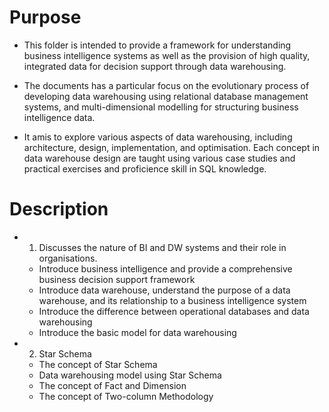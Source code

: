 # Purpose

* This folder is intended to provide a framework for understanding business intelligence systems as well as the provision of high quality, integrated data for decision support through data warehousing. 
* The documents has a particular focus on the evolutionary process of developing data warehousing using relational database management systems, and multi-dimensional modelling for structuring business intelligence data.

* It amis to explore various aspects of data warehousing, including architecture, design, implementation, and optimisation. Each concept in data warehouse design are taught using various case studies and practical exercises
and proficience skill in SQL knowledge.

# Description

* 1. Discusses the nature of BI and DW systems and their role in organisations. 
    * Introduce business intelligence and provide a comprehensive business decision support framework
    * Introduce data warehouse, understand the purpose of a data warehouse, and its relationship to a business intelligence system
    * Introduce the difference between operational databases and data warehousing
    * Introduce the basic model for data warehousing

* 2. Star Schema
    * The concept of Star Schema
    * Data warehousing model using Star Schema
    * The concept of Fact and Dimension
    * The concept of Two-column Methodology
